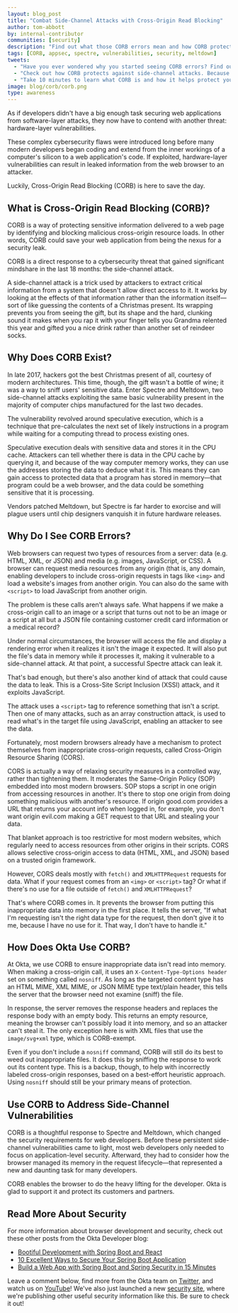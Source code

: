 ```yaml
---
layout: blog_post
title: "Combat Side-Channel Attacks with Cross-Origin Read Blocking"
author: tom-abbott
by: internal-contributor
communities: [security]
description: "Find out what those CORB errors mean and how CORB protects your application from hardware-layer vulnerabilities."
tags: [CORB, appsec, spectre, vulnerabilities, security, meltdown]
tweets:
  - "Have you ever wondered why you started seeing CORB errors? Find out all about Cross-Origin Read Blocking!"
  - "Check out how CORB protects against side-channel attacks. Because software-layer attacks weren't enough to think about!"
  - "Take 10 minutes to learn what CORB is and how it helps protect your applications and users."
image: blog/corb/corb.png
type: awareness
---
```


As if developers didn't have a big enough task securing web applications from software-layer attacks, they now have to contend with another threat: hardware-layer vulnerabilities. 

These complex cybersecurity flaws were introduced long before many modern developers began coding and extend from the inner workings of a computer's silicon to a web application's code. If exploited, hardware-layer vulnerabilities can result in leaked information from the web browser to an attacker.

Luckily, Cross-Origin Read Blocking (CORB) is here to save the day. 

## What is Cross-Origin Read Blocking (CORB)?

CORB is a way of protecting sensitive information delivered to a web page by identifying and blocking malicious cross-origin resource loads. In other words, CORB could save your web application from being the nexus for a security leak.

CORB is a direct response to a cybersecurity threat that gained significant mindshare in the last 18 months: the side-channel attack.

A side-channel attack is a trick used by attackers to extract critical information from a system that doesn't allow direct access to it. It works by looking at the effects of that information rather than the information itself—sort of like guessing the contents of a Christmas present. Its wrapping prevents you from seeing the gift, but its shape and the hard, clunking sound it makes when you rap it with your finger tells you Grandma relented this year and gifted you a nice drink rather than another set of reindeer socks.

## Why Does CORB Exist?

In late 2017, hackers got the best Christmas present of all, courtesy of  modern architectures. This time, though, the gift wasn't a bottle of wine; it was a way to sniff users' sensitive data. Enter Spectre and Meltdown, two side-channel attacks exploiting the same basic vulnerability present in the majority of computer chips manufactured for the last two decades.

The vulnerability revolved around speculative execution, which is a technique that pre-calculates the next set of likely instructions in a program while waiting for a computing thread to process existing ones. 

Speculative execution deals with sensitive data and stores it in the CPU cache. Attackers can tell whether there is data in the CPU cache by querying it, and because of the way computer memory works, they can use the addresses storing the data to deduce what it is. This means they can gain access to protected data that a program has stored in memory—that program could be a web browser, and the data could be something sensitive that it is processing.

Vendors patched Meltdown, but Spectre is far harder to exorcise and will plague users until chip designers vanquish it in future hardware releases.

## Why Do I See CORB Errors? 

Web browsers can request two types of resources from a server: data (e.g. HTML, XML, or JSON) and media (e.g. images, JavaScript, or CSS). A browser can request media resources from any origin (that is, any domain, enabling developers to include cross-origin requests in tags like `<img>` and load a website's images from another origin. You can also do the same with `<script>` to load JavaScript from another origin.

The problem is these calls aren't always safe. What happens if we make a cross-origin call to an image or a script that turns out not to be an image or a script at all but a JSON file containing customer credit card information or a medical record?

Under normal circumstances, the browser will access the file and display a rendering error when it realizes it isn't the image it expected. It will also put the file's data in memory while it processes it, making it vulnerable to a side-channel attack. At that point, a successful Spectre attack can leak it.

That's bad enough, but there's also another kind of attack that could cause the data to leak. This is a Cross-Site Script Inclusion (XSSI) attack, and it exploits JavaScript.

The attack uses a `<script>` tag to reference something that isn't a script. Then one of many attacks, such as an array construction attack, is used to read what's in the target file using JavaScript, enabling an attacker to see the data.

Fortunately, most modern browsers already have a mechanism to protect themselves from inappropriate cross-origin requests, called Cross-Origin Resource Sharing (CORS).

CORS is actually a way of relaxing security measures in a controlled way, rather than tightening them. It moderates the Same-Origin Policy (SOP) embedded into most modern browsers. SOP stops a script in one origin from accessing resources in another. It's there to stop one origin from doing something malicious with another's resource. If origin good.com provides a URL that returns your account info when logged in, for example, you don't want origin evil.com making a GET request to that URL and stealing your data.

That blanket approach is too restrictive for most modern websites, which regularly need to access resources from other origins in their scripts. CORS allows selective cross-origin access to data (HTML, XML, and JSON) based on a trusted origin framework.

However, CORS deals mostly with `fetch()` and `XMLHTTPRequest` requests for data. What if your request comes from an `<img>` or `<script>` tag? Or what if there's no use for a file outside of `fetch()` and `XMLHTTPRequest`?

That's where CORB comes in. It prevents the browser from putting this inappropriate data into memory in the first place. It tells the server, "If what I'm requesting isn't the right data type for the request, then don't give it to me, because I have no use for it. That way, I don't have to handle it."

## How Does Okta Use CORB?

At Okta, we use CORB to ensure inappropriate data isn't read into memory. When making a cross-origin call, it uses an `X-Content-Type-Options header` set on something called `nosniff`. As long as the targeted content type has an HTML MIME, XML MIME, or JSON MIME type text/plain header, this tells the server that the browser need not examine (sniff) the file.

In response, the server removes the response headers and replaces the response body with an empty body. This returns an empty resource, meaning the browser can't possibly load it into memory, and so an attacker can't steal it. The only exception here is with XML files that use the `image/svg+xml` type, which is CORB-exempt.

Even if you don't include a `nosniff` command, CORB will still do its best to weed out inappropriate files. It does this by sniffing the response to work out its content type. This is a backup, though, to help with incorrectly labeled cross-origin responses, based on a best-effort heuristic approach. Using `nosniff` should still be your primary means of protection.

## Use CORB to Address Side-Channel Vulnerabilities

CORB is a thoughtful response to Spectre and Meltdown, which changed the security requirements for web developers. Before these persistent side-channel vulnerabilities came to light, most web developers only needed to focus on application-level security. Afterward, they had to consider how the browser managed its memory in the request lifecycle—that represented a new and daunting task for many developers.

CORB enables the browser to do the heavy lifting for the developer. Okta is glad to support it and protect its customers and partners.

## Read More About Security

For more information about browser development and security, check out these other posts from the Okta Developer blog:

* [Bootiful Development with Spring Boot and React](/blog/2017/12/06/bootiful-development-with-spring-boot-and-react)
* [10 Excellent Ways to Secure Your Spring Boot Application](/blog/2018/07/30/10-ways-to-secure-spring-boot)
* [Build a Web App with Spring Boot and Spring Security in 15 Minutes](/blog/2018/09/26/build-a-spring-boot-webapp)

Leave a comment below, find more from the Okta team on [Twitter](https://twitter.com/oktadev), and watch us on [YouTube](https://www.youtube.com/c/oktadev)! We've also just launched a new [security site](https://sec.okta.com/), where we're publishing other useful security information like this. Be sure to check it out!

